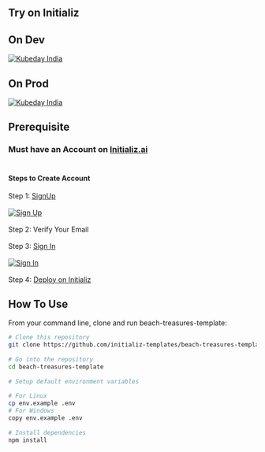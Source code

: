 ## Try on Initializ
 
## On Dev 
[![Kubeday India](https://res.cloudinary.com/daosik5yi/image/upload/f_auto,q_auto/pntsnjpa1sxbc2d02q9n)](https://console.dev.initializ.ai/create-app/?clone=https://github.com/initializ-templates/beach-treasures-template&repo_name=beach-treasures-template&description=♾️%20Customizable%20Startup%20Template%20For%20Beach%20Exploring.&github=true)
 
## On Prod 
[![Kubeday India](https://res.cloudinary.com/daosik5yi/image/upload/f_auto,q_auto/pntsnjpa1sxbc2d02q9n)](https://console.initializ.ai/create-app/?clone=https://github.com/initializ-templates/beach-treasures-template&repo_name=beach-treasures-template&description=♾️%20Customizable%20Startup%20Template%20For%20Beach%20Exploring.&github=true)
 
## Prerequisite 
### Must have an Account on [Initializ.ai](https://console.initializ.ai/register/)<br><br>
 
#### Steps to Create Account
Step 1: [SignUp](https://console.initializ.ai/register/) <br>
<br>[![Sign Up](https://res.cloudinary.com/dd4xje8fc/image/upload/v1717773727/image_1_eaxyhp.png)](https://console.initializ.ai/register/)<br><br>
Step 2: Verify Your Email<br><br>
Step 3: [Sign In](https://console.initializ.ai/login/) <br><br>[![Sign In](https://res.cloudinary.com/dd4xje8fc/image/upload/v1717773726/image_2_pi56ah.png)](https://console.initializ.ai/login/)<br><br>
Step 4: [Deploy on Initializ](https://console.initializ.ai/create-app/?clone=https://github.com/initializ-templates/beach-treasures-template&repo_name=beach-treasures-template&description=♾️%20Customizable%20Startup%20Template%20For%20Beach%20Exploring.&github=true)
 
 
## How To Use
 
From your command line, clone and run beach-treasures-template:
 
```bash
# Clone this repository
git clone https://github.com/initializ-templates/beach-treasures-template.git
 
# Go into the repository
cd beach-treasures-template
 
# Setup default environment variables
 
# For Linux
cp env.example .env
# For Windows
copy env.example .env
 
# Install dependencies
npm install
